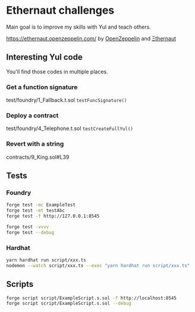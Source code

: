# Ethernaut challenges

Main goal is to improve my skills with Yul and teach others.

https://ethernaut.openzeppelin.com/
by [OpenZeppelin](https://twitter.com/OpenZeppelin) and [Ξthernaut](https://twitter.com/the_ethernaut)

## Interesting Yul code
You'll find those codes in multiple places.

### Get a function signature
test/foundry/1_Fallback.t.sol
```testFuncSignature()```
### Deploy a contract
test/foundry/4_Telephone.t.sol
```testCreateFullYul()```
### Revert with a string
contracts/9_King.sol#L39

## Tests

### Foundry

```bash
forge test -mc ExampleTest
forge test -mt testAbc
forge test -f http://127.0.0.1:8545

forge test -vvvv
forge test --debug
```

### Hardhat

```bash
yarn hardhat run script/xxx.ts
nodemon --watch script/xxx.ts --exec "yarn hardhat run script/xxx.ts"
```

## Scripts

```bash
forge script script/ExampleScript.s.sol -f http://localhost:8545
forge script script/ExampleScript.s.sol --debug
```
